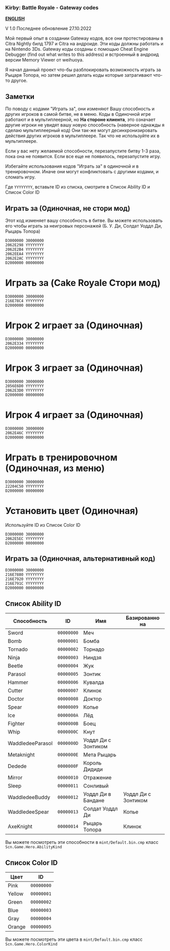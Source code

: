 ### Kirby: Battle Royale - Gateway codes

**[ENGLISH](https://github.com/Injector/KirbyBattleRoyaleGatewayCodes/blob/main/README_ENGLISH.md)**

V 1.0
Последнее обновление 27.10.2022

Мой первый опыт в создании Gateway кодов, все они протестированы в Citra Nightly билд 1797 и Citra на андроиде.
Эти коды должны работать и на Nintendo 3Ds.
Gateway коды созданы с помощью Cheat Engine Debugger (find out what writes to this address) и встроенный в андроид версии Memory Viewer от weihuoya.

Я начал данный проект что-бы разблокировать возможность играть за Рыцаря Топора, но затем решил делать коды которые затрагивают что-то другое.

## Заметки

По поводу с кодами "Играть за", они изменяют Вашу способность и других игроков в самой битве, не в меню.
Коды в Одиночной игре работают и в мультиплеерной, но **На стороне клиента**, это означает другие игроки не увидят вашу новую способность (наверное однажды я сделаю мультиплеерный код)
Они так-же могут десинхронизировать действия других игроков в мультиплеере. Так что не используйте их в мультиплеере.

Если у вас нету желаемой способности, перезапустите битву 1-3 раза, пока она не появится. Если все еще не появилось, перезапустите игру.

Избегайте использования кодов "Играть за" в одиночной и в тренировочном. Иначе они могут конфликтовать с другими кодами, и сломать игру.

Где ``YYYYYYYY``, вставьте ID из списка, смотрите в Список Ability ID и Список Color ID

## Играть за (Одиночная, не стори мод)

Этот код изменяет вашу способность в битве. Вы можете использовать его чтобы играть за неигровых персонажей (Б. У. Ди, Солдат Уоддл Ди, Рыцарь Топора)

```
D3000000 30000000
2062E298 YYYYYYYY
2062E2B4 YYYYYYYY
2062EEA4 YYYYYYYY
2062E2AC YYYYYYYY
D2000000 00000000
```

# Играть за (Cake Royale Стори мод)

```
D3000000 30000000
216E78C4 YYYYYYYY
D2000000 00000000
```

# Игрок 2 играет за (Одиночная)

```
D3000000 30000000
2062E334 YYYYYYYY
D2000000 00000000
```

# Игрок 3 играет за (Одиночная)

```
D3000000 30000000
2056E6D0 YYYYYYYY
2062E3D0 YYYYYYYY
D2000000 00000000
```

# Игрок 4 играет за (Одиночная)

```
D3000000 30000000
2062E46C YYYYYYYY
D2000000 00000000
```

# Играть в тренировочном (Одиночная, из меню)

```
D3000000 30000000
22204C50 YYYYYYYY
D2000000 00000000
```

# Установить цвет (Одиночная)

Используйте ID из Список Color ID

```
D3000000 30000000
2062E5EC YYYYYYYY
D2000000 00000000
```

## Играть за (Одиночная, альтернативный код)

```
D3000000 30000000
216E7880 YYYYYYYY
216E7920 YYYYYYYY
216E791C YYYYYYYY
D2000000 00000000
```

## Список Ability ID

| Способность | ID | Имя| Базированно на |
| ------ | ------ | ------ | ----- |
| Sword | ``00000000`` | Меч | |
| Bomb | ``00000001`` | Бомба | |
| Tornado | ``00000002`` | Торнадо  | |
| Ninja | ``00000003`` | Ниндзя | |
| Beetle | ``00000004`` | Жук | |
| Parasol | ``00000005`` | Зонтик | |
| Hammer | ``00000006`` | Кувалда | |
| Cutter | ``00000007`` | Клинок | |
| Doctor | ``00000008`` | Доктор | |
| Spear | ``00000009`` | Копье | |
| Ice | ``0000000A`` | Лёд | |
| Fighter | ``0000000B`` | Боец | |
| Whip | ``0000000C`` | Кнут | |
| WaddledeeParasol | ``0000000D`` | Уоддл Ди с Зонтиком | |
| Metaknight | ``0000000E`` | Мета Рыцарь | |
| Dedede | ``0000000F`` | Король Дидиди | |
| Mirror | ``00000010`` | Отражение | |
| Sleep | ``00000011`` | Сонливый | |
| WaddledeeBuddy | ``00000012`` | Уоддл Ди в Бандане | Уоддл Ди с Зонтиком |
| WaddledeeSpear | ``00000013`` | Солдат Уоддл Ди | Копье |
| AxeKnight | ``00000014`` | Рыцарь Топора | Клинок |

Вы можете посмотреть эти способности в ``mint/Default.bin.cmp`` класс ``Scn.Game.Hero.AbilityKind``

## Список Color ID

| Цвет | ID |
| ------ | ------ |
| Pink | ``00000000`` |
| Yellow | ``00000001`` |
| Green | ``00000002`` |
| Blue | ``00000003`` |
| Gray | ``00000004`` |
| Orange | ``00000005`` |

Вы можете посмотреть эти цвета в ``mint/Default.bin.cmp`` класс ``Scn.Game.Hero.ColorKind``